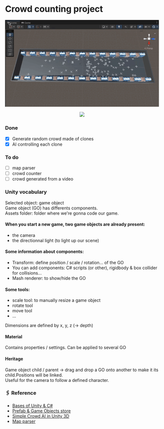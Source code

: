# Crowd counting project

<p align="center">
	<img src="./Demo/vueHaute.gif" >
</p>

<p align="center">
	<img src="./Demo/vuePerso.gif" >
</p>

### Done
- [x] Generate random crowd made of clones
- [x] AI controlling each clone

### To do
- [ ] map parser
- [ ] crowd counter
- [ ] crowd generated from a video

### Unity vocabulary

Selected object: game object<br/>
Game object (GO) has differents components.<br/>
Assets folder: folder where we're gonna code our game.<br/>

#### When you start a new game, two game objects are already present:
- the camera
- the directionnal light (to light up our scene)

#### Some information about components:
- Transform: define position / scale / rotation... of the GO
- You can add components: C# scripts (or other), rigidbody & box collider for collisions...
- Mash renderer: to show/hide the GO

#### Some tools:
- scale tool: to manually resize a game object
- rotate tool
- move tool
- ...

Dimensions are defined by x, y, z (-> depth)<br/>

#### Material
Contains properties / settings. Can be applied to several GO<br/>

#### Heritage
Game object child / parent -> drag and drop a GO onto another to make it its child.Positions will be linked.<br/>
Useful for the camera to follow a defined character.<br/>

### 🖇 Reference
- [Bases of Unity & C#](https://www.youtube.com/watch?v=oeiYBMMWU40&t=343s&ab_channel=LaTechavecBertrand)
- [Prefab & Game Objects store](https://assetstore.unity.com/)
- [Simple Crowd AI in Unity 3D](https://www.youtube.com/watch?v=4CCAvUqAC7k&ab_channel=negleft)
- [Map parser](https://www.youtube.com/watch?v=uQys5CLDIRE&ab_channel=baptistekleber)

<!-- cas d'usage :
comptage de foule
dépôt d'ordures sauvages
malaises 

jumeaux numériques de villes

donnée synthétique

améliorer sécurité citoyens dans espace public
en mettant à dispo systèmes d'acquisition de données (= l'image ici -> caméras de  vidéoprotection)

Ce qu'ils ont : reproduisent ville dans moteur de jeu open source pour générer leurs problèmes dans un jeu / générer des données synthétiques

données très volumineuses mais peuvent pas entrainer algo d'apprentissage car données = protégées

création d'un monde parallèle, automatisé, transparent pour citoyen

bureau valorisation donnée ministère composé de data scientists, anciens EIG
environnement pluridisciplinaire, traitement donnée

Objectifs : + de transparence pour usager concernant vidéoprotection grâce à plateforme de démo + proposer un tas d'usage aux SP qui veulent s'en servir

Pas de reconnaissance faciale

Possibilité de poursuivre le projet

Comptage approximatif
Taux de fiabilité à renseigner ?

-->